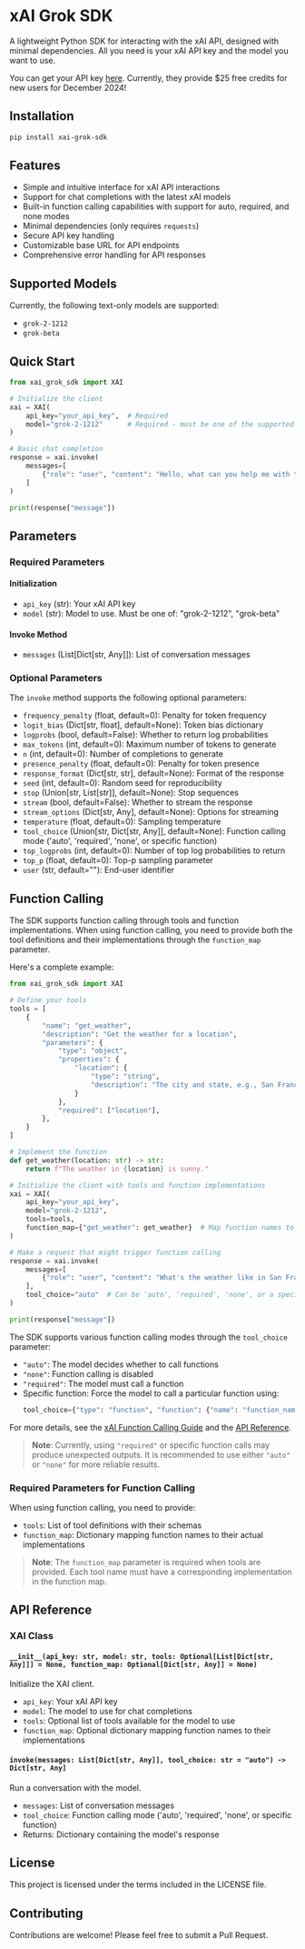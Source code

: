 # xAI Grok SDK

A lightweight Python SDK for interacting with the xAI API, designed with minimal dependencies. All you need is your xAI API key and the model you want to use.

You can get your API key [here](https://console.x.ai/). Currently, they provide $25 free credits for new users for December 2024!

## Installation

```bash
pip install xai-grok-sdk
```

## Features

- Simple and intuitive interface for xAI API interactions
- Support for chat completions with the latest xAI models
- Built-in function calling capabilities with support for auto, required, and none modes
- Minimal dependencies (only requires `requests`)
- Secure API key handling
- Customizable base URL for API endpoints
- Comprehensive error handling for API responses

## Supported Models

Currently, the following text-only models are supported:

- `grok-2-1212`
- `grok-beta`

## Quick Start

```python
from xai_grok_sdk import XAI

# Initialize the client
xai = XAI(
    api_key="your_api_key",  # Required
    model="grok-2-1212"      # Required - must be one of the supported models
)

# Basic chat completion
response = xai.invoke(
    messages=[
        {"role": "user", "content": "Hello, what can you help me with today?"}
    ]
)

print(response["message"])
```

## Parameters

### Required Parameters

#### Initialization

- `api_key` (str): Your xAI API key
- `model` (str): Model to use. Must be one of: "grok-2-1212", "grok-beta"

#### Invoke Method

- `messages` (List[Dict[str, Any]]): List of conversation messages

### Optional Parameters

The `invoke` method supports the following optional parameters:

- `frequency_penalty` (float, default=0): Penalty for token frequency
- `logit_bias` (Dict[str, float], default=None): Token bias dictionary
- `logprobs` (bool, default=False): Whether to return log probabilities
- `max_tokens` (int, default=0): Maximum number of tokens to generate
- `n` (int, default=0): Number of completions to generate
- `presence_penalty` (float, default=0): Penalty for token presence
- `response_format` (Dict[str, str], default=None): Format of the response
- `seed` (int, default=0): Random seed for reproducibility
- `stop` (Union[str, List[str]], default=None): Stop sequences
- `stream` (bool, default=False): Whether to stream the response
- `stream_options` (Dict[str, Any], default=None): Options for streaming
- `temperature` (float, default=0): Sampling temperature
- `tool_choice` (Union[str, Dict[str, Any]], default=None): Function calling mode ('auto', 'required', 'none', or specific function)
- `top_logprobs` (int, default=0): Number of top log probabilities to return
- `top_p` (float, default=0): Top-p sampling parameter
- `user` (str, default=""): End-user identifier

## Function Calling

The SDK supports function calling through tools and function implementations. When using function calling, you need to provide both the tool definitions and their implementations through the `function_map` parameter.

Here's a complete example:

```python
from xai_grok_sdk import XAI

# Define your tools
tools = [
    {
        "name": "get_weather",
        "description": "Get the weather for a location",
        "parameters": {
            "type": "object",
            "properties": {
                "location": {
                    "type": "string",
                    "description": "The city and state, e.g., San Francisco, CA",
                }
            },
            "required": ["location"],
        },
    }
]

# Implement the function
def get_weather(location: str) -> str:
    return f"The weather in {location} is sunny."

# Initialize the client with tools and function implementations
xai = XAI(
    api_key="your_api_key",
    model="grok-2-1212",
    tools=tools,
    function_map={"get_weather": get_weather}  # Map function names to implementations
)

# Make a request that might trigger function calling
response = xai.invoke(
    messages=[
        {"role": "user", "content": "What's the weather like in San Francisco?"}
    ],
    tool_choice="auto"  # Can be 'auto', 'required', 'none', or a specific function
)

print(response["message"])
```

The SDK supports various function calling modes through the `tool_choice` parameter:

- `"auto"`: The model decides whether to call functions
- `"none"`: Function calling is disabled
- `"required"`: The model must call a function
- Specific function: Force the model to call a particular function using:
  ```python
  tool_choice={"type": "function", "function": {"name": "function_name"}}
  ```

For more details, see the [xAI Function Calling Guide](https://docs.x.ai/docs/guides/function-calling) and the [API Reference](https://docs.x.ai/api/endpoints#chat-completions).

> **Note**: Currently, using `"required"` or specific function calls may produce unexpected outputs. It is recommended to use either `"auto"` or `"none"` for more reliable results.

### Required Parameters for Function Calling

When using function calling, you need to provide:

- `tools`: List of tool definitions with their schemas
- `function_map`: Dictionary mapping function names to their actual implementations

> **Note**: The `function_map` parameter is required when tools are provided. Each tool name must have a corresponding implementation in the function map.

## API Reference

### XAI Class

#### `__init__(api_key: str, model: str, tools: Optional[List[Dict[str, Any]]] = None, function_map: Optional[Dict[str, Any]] = None)`

Initialize the XAI client.

- `api_key`: Your xAI API key
- `model`: The model to use for chat completions
- `tools`: Optional list of tools available for the model to use
- `function_map`: Optional dictionary mapping function names to their implementations

#### `invoke(messages: List[Dict[str, Any]], tool_choice: str = "auto") -> Dict[str, Any]`

Run a conversation with the model.

- `messages`: List of conversation messages
- `tool_choice`: Function calling mode ('auto', 'required', 'none', or specific function)
- Returns: Dictionary containing the model's response

## License

This project is licensed under the terms included in the LICENSE file.

## Contributing

Contributions are welcome! Please feel free to submit a Pull Request.
